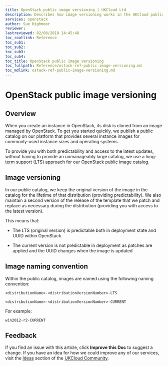 ```yaml
---
title: OpenStack public image versioning | UKCloud Ltd
description: Describes how image versioning works in the UKCloud public catalog for UKCloud for OpenStack
services: openstack
author: Sue Highmoor
reviewer:
lastreviewed: 02/08/2018 14:45:48
toc_rootlink: Reference
toc_sub1:
toc_sub2:
toc_sub3:
toc_sub4:
toc_title: OpenStack public image versioning
toc_fullpath: Reference/ostack-ref-public-image-versioning.md
toc_mdlink: ostack-ref-public-image-versioning.md
---
```


# OpenStack public image versioning

## Overview

When you create an instance in OpenStack, its disk is cloned from an image managed by OpenStack. To get you started quickly, we publish a public catalog on our platform that provides several instance images for commonly-used instance sizes and operating systems.

To provide you with both predictability and access to the latest updates, without having to provide an unmanageably large catalog, we use a long-term support (LTS) approach for our OpenStack public image catalog.

## Image versioning

In our public catalog, we keep the original version of the image in the catalog for the lifetime of that distribution (providing predictability). We also maintain a second version of the release of the template that we patch and replace as necessary during the distribution (providing you with access to the latest version).

This means that:

- The LTS (original version) is predictable both in deployment state and UUID within OpenStack

- The current version is not predictable in deployment as patches are applied and the UUID changes when the image is updated

## Image naming convention

Within the public catalog, images are named using the following naming convention:

`<distributionName>-<distributionVersionNumber>-LTS`

`<distributionName>-<distributionVersionNumber>-CURRENT`

For example:

`win2012-r2-CURRENT`

## Feedback

If you find an issue with this article, click **Improve this Doc** to suggest a change. If you have an idea for how we could improve any of our services, visit the [Ideas](https://community.ukcloud.com/ideas) section of the [UKCloud Community](https://community.ukcloud.com).
